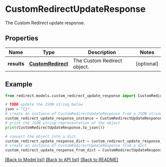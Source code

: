 # CustomRedirectUpdateResponse

The Custom Redirect update response.

## Properties

Name | Type | Description | Notes
------------ | ------------- | ------------- | -------------
**results** | [**CustomRedirect**](CustomRedirect.md) | The Custom Redirect object. | [optional] 

## Example

```python
from redirect.models.custom_redirect_update_response import CustomRedirectUpdateResponse

# TODO update the JSON string below
json = "{}"
# create an instance of CustomRedirectUpdateResponse from a JSON string
custom_redirect_update_response_instance = CustomRedirectUpdateResponse.from_json(json)
# print the JSON string representation of the object
print(CustomRedirectUpdateResponse.to_json())

# convert the object into a dict
custom_redirect_update_response_dict = custom_redirect_update_response_instance.to_dict()
# create an instance of CustomRedirectUpdateResponse from a dict
custom_redirect_update_response_from_dict = CustomRedirectUpdateResponse.from_dict(custom_redirect_update_response_dict)
```
[[Back to Model list]](../README.md#documentation-for-models) [[Back to API list]](../README.md#documentation-for-api-endpoints) [[Back to README]](../README.md)


